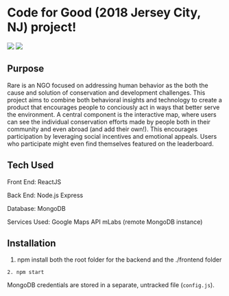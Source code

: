 # Code for Good (2018 Jersey City, NJ) project!
![](https://i.imgur.com/t60R5Sg.jpg)
![](https://i.imgur.com/aGxqH6R.png)

## Purpose
Rare is an NGO focused on addressing human behavior as the both the cause and solution of conservation and development challenges. This project aims to combine both behavioral insights and technology to create a product that encourages people to conciously act in ways that better serve the environment. A central component is the interactive map, where users can see the individual conservation efforts made by people both in their community and even abroad (and add their own!). This encourages participation by leveraging social incentives and emotional appeals. Users who participate might even find themselves featured on the leaderboard.

## Tech Used
Front End:
ReactJS

Back End:
Node.js
Express

Database:
MongoDB

Services Used:
Google Maps API
mLabs (remote MongoDB instance)

##  Installation
1. npm install both the root folder for the backend and the ./frontend folder
```
2. npm start
```

MongoDB credentials are stored in a separate, untracked file (`config.js`).

